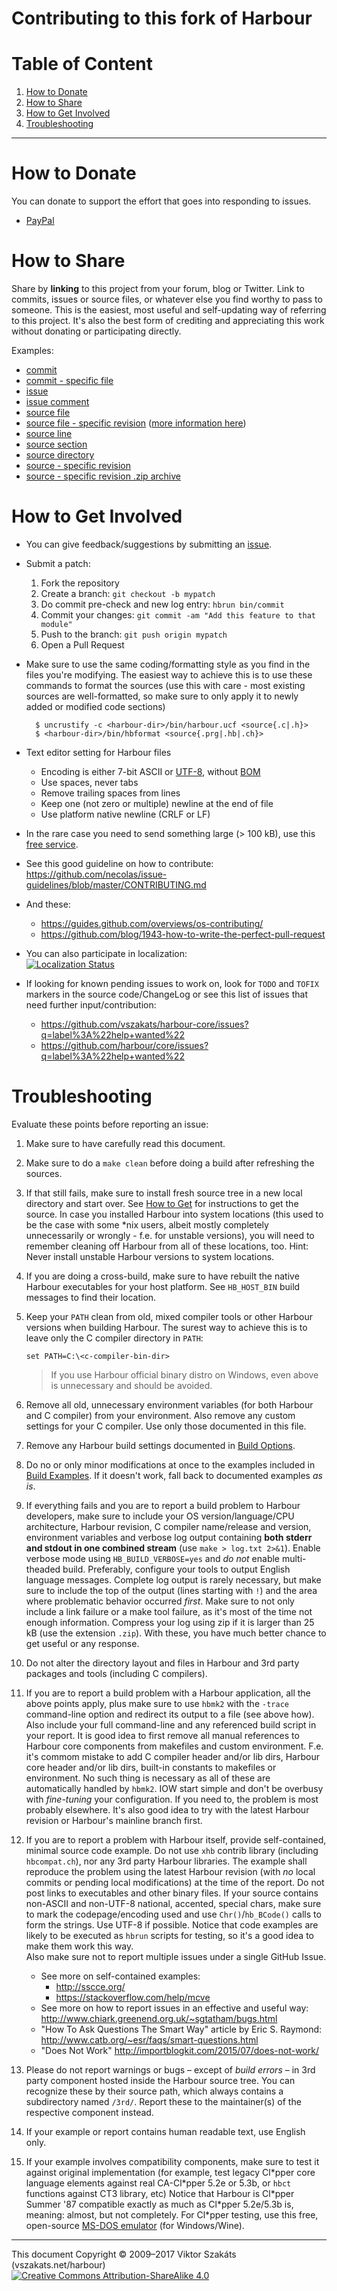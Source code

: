 # Contributing to this fork of Harbour

# Table of Content

1. [How to Donate](#how-to-donate)
2. [How to Share](#how-to-share)
3. [How to Get Involved](#how-to-get-involved)
4. [Troubleshooting](#troubleshooting)

---

# How to Donate

  You can donate to support the effort that goes into responding to issues.

  * [PayPal](https://www.paypal.com/cgi-bin/webscr?cmd=_s-xclick&hosted_button_id=BPSZQYKXMQJYG)


# How to Share

  Share by **linking** to this project from your forum, blog or Twitter. Link
  to commits, issues or source files, or whatever else you find worthy to pass
  to someone. This is the easiest, most useful and self-updating way of
  referring to this project. It's also the best form of crediting and
  appreciating this work without donating or participating directly.

  Examples:

  * [commit](https://github.com/vszakats/harbour-core/commit/35ffdc113f348fbf10203757073bbee564e4339f)
  * [commit - specific file](https://github.com/vszakats/harbour-core/commit/35ffdc113f348fbf10203757073bbee564e4339f#diff-2)
  * [issue](https://github.com/vszakats/harbour-core/issues/18)
  * [issue comment](https://github.com/vszakats/harbour-core/issues/22#issuecomment-47928889)
  * [source file](tests/hello.prg)
  * [source file - specific revision](https://github.com/vszakats/harbour-core/blob/dd2c3b3e9c0e7db7f1c18be2a079dc92f983122e/tests/hello.prg) ([more information here](https://help.github.com/articles/getting-permanent-links-to-files))
  * [source line](https://github.com/vszakats/harbour-core/blob/dd2c3b3e9c0e7db7f1c18be2a079dc92f983122e/tests/hello.prg#L5)
  * [source section](https://github.com/vszakats/harbour-core/blob/90ce13098244b0e27fc4b8c7af5586f892a09337/src/rtl/chruni.c#L101-L112)
  * [source directory](contrib/hbcurl/)
  * [source - specific revision](https://github.com/vszakats/harbour-core/tree/e46f2fdb75c493ff5b4c777f5a0963d2e7d6f65b)
  * [source - specific revision .zip archive](https://github.com/vszakats/harbour-core/archive/e46f2fdb75c493ff5b4c777f5a0963d2e7d6f65b.zip)


# How to Get Involved

- You can give feedback/suggestions by submitting an [issue](https://github.com/vszakats/harbour-core/issues/new).
- Submit a patch:
  1. Fork the repository
  2. Create a branch: `git checkout -b mypatch`
  3. Do commit pre-check and new log entry: `hbrun bin/commit`
  4. Commit your changes: `git commit -am "Add this feature to that module"`
  5. Push to the branch: `git push origin mypatch`
  6. Open a Pull Request
- Make sure to use the same coding/formatting style as you find in the files
  you're modifying. The easiest way to achieve this is to use these commands
  to format the sources (use this with care - most existing sources are
  well-formatted, so make sure to only apply it to newly added or modified
  code sections)

        $ uncrustify -c <harbour-dir>/bin/harbour.ucf <source{.c|.h}>
        $ <harbour-dir>/bin/hbformat <source{.prg|.hb|.ch}>

- Text editor setting for Harbour files
  - Encoding is either 7-bit ASCII or [UTF-8](http://utf8everywhere.org/),
    without [BOM](https://en.wikipedia.org/wiki/Byte_order_mark)
  - Use spaces, never tabs
  - Remove trailing spaces from lines
  - Keep one (not zero or multiple) newline at the end of file
  - Use platform native newline (CRLF or LF)
- In the rare case you need to send something large (> 100 kB), use this
  [free service](https://transfer.sh/).
- See this good guideline on how to contribute:
  <https://github.com/necolas/issue-guidelines/blob/master/CONTRIBUTING.md>
- And these:
  - <https://guides.github.com/overviews/os-contributing/>
  - <https://github.com/blog/1943-how-to-write-the-perfect-pull-request>
- You can also participate in localization:<br />
  [![Localization Status](https://chart.googleapis.com/chart?chxt=y%2Cr&chd=e%3A....8J4T4T4To8UeP.AAAAAAAAAA&chco=84CCFF%2CBFE4FF%2CF4F6FB&chbh=9&chs=350x196&cht=bhs&chxl=0%3A%7CSerbian+%28Latin%29%7CLithuanian%7CChinese+%28China%29+%28GB2312%29%7CIndonesian%7CRussian%7CHungarian%7CFrench%7CItalian%7CSpanish+%28Latin+America%29%7CSpanish%7CGalician%7CGreek%7CPortuguese+%28Brazil%29%7CEnglish%7C1%3A%7C0%25%7C0%25%7C0%25%7C0%25%7C0%25%7C25%25%7C32%25%7C64%25%7C88%25%7C88%25%7C88%25%7C94%25%7C100%25%7C100%25%7C)](https://www.transifex.com/projects/p/harbour/)
- If looking for known pending issues to work on, look for `TODO` and `TOFIX`
  markers in the source code/ChangeLog or see this list of issues that need
  further input/contribution:
     * https://github.com/vszakats/harbour-core/issues?q=label%3A%22help+wanted%22
     * https://github.com/harbour/core/issues?q=label%3A%22help+wanted%22


# Troubleshooting

Evaluate these points before reporting an issue:

1.  <a name="trbl-1"></a> Make sure to have carefully read this document.
2.  <a name="trbl-2"></a> Make sure to do a `make clean` before doing
    a build after refreshing the sources.
3.  <a name="trbl-3"></a> If that still fails, make sure to install fresh
    source tree in a new local directory and start over. See
    [How to Get](../README.md#how-to-get) for instructions to get the source.
    In case you installed Harbour into system locations (this used to be the
    case with some \*nix users, albeit mostly completely unnecessarily or
    wrongly - f.e. for unstable versions), you will need to remember cleaning
    off Harbour from all of these locations, too.
    Hint: Never install unstable Harbour versions to system locations.
4.  <a name="trbl-4"></a> If you are doing a cross-build, make sure to have
    rebuilt the native Harbour executables for your host platform.
    See `HB_HOST_BIN` build messages to find their location.
5.  <a name="trbl-5"></a> Keep your `PATH` clean from old, mixed compiler
    tools or other Harbour versions when building Harbour. The surest way
    to achieve this is to leave only the C compiler directory in `PATH`:

        set PATH=C:\<c-compiler-bin-dir>

    > If you use Harbour official binary distro on Windows, even above is
    > unnecessary and should be avoided.
6.  <a name="trbl-6"></a> Remove all old, unnecessary environment variables
    (for both Harbour and C compiler) from your environment. Also remove
    any custom settings for your C compiler.
    Use only those documented in this file.
7.  <a name="trbl-7"></a> Remove any Harbour build settings documented in
    [Build Options](../README.md#build-options).
8.  <a name="trbl-8"></a> Do no or only minor modifications at once to the
    examples included in [Build Examples](../README.md#build-examples).
    If it doesn't work, fall back to documented examples _as is_.
9.  <a name="trbl-9"></a> If everything fails and you are to report a build
    problem to Harbour developers, make sure to include your OS
    version/language/CPU architecture, Harbour revision, C compiler
    name/release and version, environment variables and verbose log output
    containing **both stderr and stdout in one combined stream**
    (use `make > log.txt 2>&1`). Enable verbose mode using
    `HB_BUILD_VERBOSE=yes` and _do not_ enable multi-theaded build.
    Preferably, configure your tools to output English language messages.
    Complete log output is rarely necessary, but make sure to include
    the top of the output (lines starting with `!`) and the area where
    problematic behavior occurred _first_. Make sure to not only include
    a link failure or a make tool failure, as it's most of the time not
    enough information. Compress your log using zip if it is larger
    than 25 kB (use the extension `.zip`).
    With these, you have much better chance to get useful or any response.
10. <a name="trbl-10"></a> Do not alter the directory layout and files in
    Harbour and 3rd party packages and tools (including C compilers).
11. <a name="trbl-11"></a> If you are to report a build problem with
    a Harbour application, all the above points apply, plus make sure
    to use `hbmk2` with the `-trace` command-line option and redirect its
    output to a file (see above how). Also include your full command-line
    and any referenced build script in your report.
    It is good idea to first remove all manual references to Harbour
    core components from makefiles and custom environment. F.e. it's
    commom mistake to add C compiler header and/or lib dirs, Harbour core
    header and/or lib dirs, built-in constants to makefiles or environment.
    No such thing is necessary as all of these are automatically handled
    by `hbmk2`. IOW start simple and don't be overbusy with *fine-tuning*
    your configuration. If you need to, the problem is most probably
    elsewhere. It's also good idea to try with the latest Harbour revision
    or Harbour's mainline branch first.
12. <a name="trbl-12"></a> If you are to report a problem with Harbour itself,
    provide self-contained, minimal source code example. Do not use `xhb`
    contrib library (including `hbcompat.ch`), nor any 3rd party Harbour
    libraries.
    The example shall reproduce the problem using the latest Harbour revision
    (with _no_ local commits or pending local modifications) at the time of
    the report. Do not post links to executables and other binary files. If
    your source contains non-ASCII and non-UTF-8 national, accented, special
    chars, make sure to mark the codepage/encoding used and use
    `Chr()`/`hb_BCode()` calls to form the strings. Use UTF-8 if possible.
    Notice that code examples are likely to be executed as `hbrun` scripts
    for testing, so it's a good idea to make them work this way.<br />
    Also make sure not to report multiple issues under a single
    GitHub Issue.<br />
    * See more on self-contained examples:
      * <http://sscce.org/>
      * <https://stackoverflow.com/help/mcve>
    * See more on how to report issues in an effective and useful way:
      <http://www.chiark.greenend.org.uk/~sgtatham/bugs.html>
    * "How To Ask Questions The Smart Way" article by Eric S. Raymond:
      <http://www.catb.org/~esr/faqs/smart-questions.html>
    * "Does Not Work"
      <http://importblogkit.com/2015/07/does-not-work/>
13. <a name="trbl-13"></a> Please do not report warnings or bugs &ndash; except
    of _build errors_ &ndash; in 3rd party component hosted inside the Harbour
    source tree. You can recognize these by their source path, which always
    contains a subdirectory named `/3rd/`. Report these to the maintainer(s)
    of the respective component instead.
14. <a name="trbl-14"></a> If your example or report contains human readable
    text, use English only.
15. <a name="trbl-15"></a> If your example involves compatibility components,
    make sure to test it against original implementation (for example, test
    legacy Cl\*pper core language elements against real CA-Cl\*pper 5.2e or
    5.3b, or `hbct` functions against CT3 library, etc)
    Notice that Harbour is Cl\*pper Summer '87 compatible exactly as
    much as Cl\*pper 5.2e/5.3b is, meaning: almost, but not completely.
    For Cl\*pper testing, use this free, open-source
    [MS-DOS emulator](https://www.vdos.info/) (for Windows/Wine).


---
This document Copyright &copy;&nbsp;2009&ndash;2017 Viktor Szakáts (vszakats.net/harbour)<br />
[![Creative Commons Attribution-ShareAlike 4.0](https://cdn.rawgit.com/cc-icons/cc-icons/master/fonts/cc-icons-svg/small.by-sa.svg)](https://creativecommons.org/licenses/by-sa/4.0/)
